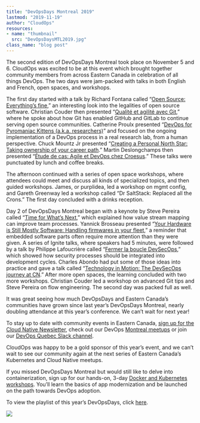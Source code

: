 ```yaml
---
title: "DevOpsDays Montreal 2019"
lastmod: "2019-11-19"
author: "CloudOps"
resources:
- name: "thumbnail"
  src: "DevOpsDaysMTL2019.jpg"
class_name: "blog post"
---
```


<p>The second edition of DevOpsDays Montreal took place on November 5 and 6. CloudOps was excited to be at this event which brought together community members from across Eastern Canada in celebration of all things DevOps. The two days were jam-packed with talks in both English and French, open spaces, and workshops.&nbsp;</p>

<p>The first day started with a talk by Richard Fontana called “<a rel="noreferrer noopener" aria-label=" (opens in a new tab)" href="https://www.youtube.com/watch?v=2O4y6WqAP3Q&amp;list=PL2tIJL4fCPDPMBfGvLOixlCfqRv9OgIvZ&amp;index=5&amp;t=0s" target="_blank">Open Source: Everything’s fine</a>,” an interesting look into the legalities of open source software. Christian Couder then presented “<a rel="noreferrer noopener" aria-label=" (opens in a new tab)" href="https://www.youtube.com/watch?v=UoOvBhkdqbU&amp;list=PL2tIJL4fCPDPMBfGvLOixlCfqRv9OgIvZ&amp;index=3" target="_blank">Qualité et agilité avec Git</a>,” where he spoke about how Git has enabled GitHub and GitLab to continue serving open source communities. Catherine Proulx presented “<a rel="noreferrer noopener" aria-label=" (opens in a new tab)" href="https://www.youtube.com/watch?v=7kQV4rUUVMM&amp;list=PL2tIJL4fCPDPMBfGvLOixlCfqRv9OgIvZ&amp;index=1" target="_blank">DevOps for Pyromaniac Kittens (a.k.a. researchers)</a>” and focused on the ongoing implementation of a DevOps process in a real research lab, from a human perspective. Chuck Mountz Jr presented “<a rel="noreferrer noopener" aria-label=" (opens in a new tab)" href="https://www.youtube.com/watch?v=Oy9RH1x3n0Q&amp;list=PL2tIJL4fCPDPMBfGvLOixlCfqRv9OgIvZ&amp;index=2" target="_blank">Creating a Personal North Star: Taking ownership of your career path</a>.” Martin Deslongchamps then presented “<a href="https://www.youtube.com/watch?v=gqwMKo5QlHg&amp;list=PL2tIJL4fCPDPMBfGvLOixlCfqRv9OgIvZ&amp;index=5" target="_blank" rel="noreferrer noopener" aria-label=" (opens in a new tab)">Étude de cas: Agile et DevOps chez Croesus</a>.” These talks were punctuated by lunch and coffee breaks.</p>

<p>The afternoon continued with a series of open space workshops, where attendees could meet and discuss all kinds of specialized topics, and then guided workshops. James, or purplidea, led a workshop on mgmt config, and Gareth Greenway led a workshop called “Dr SaltStack: Replaced all the Crons.” The first day concluded with a drinks reception.</p>

<p>Day 2 of DevOpsDays Montreal began with a keynote by Steve Pereira called “<a rel="noreferrer noopener" aria-label=" (opens in a new tab)" href="https://www.youtube.com/watch?v=6JjhwubHFyo&amp;list=PL2tIJL4fCPDPMBfGvLOixlCfqRv9OgIvZ&amp;index=7" target="_blank">Time for What’s Next</a>,” which explained how value stream mapping can improve team processes. Yannick Brosseau presented “<a rel="noreferrer noopener" aria-label=" (opens in a new tab)" href="https://www.youtube.com/watch?v=dgzLYnSvV-w&amp;list=PL2tIJL4fCPDPMBfGvLOixlCfqRv9OgIvZ&amp;index=9" target="_blank">Your Hardware is Still Mostly Software: Handling firmwares in your fleet</a>,” a reminder that embedded software parts often require more attention than they were given. A series of Ignite talks, where speakers had 5 minutes, were followed by a talk by Philippe Lafoucrière called “<a rel="noreferrer noopener" aria-label=" (opens in a new tab)" href="https://www.youtube.com/watch?v=QPXfe-u2jXU&amp;list=PL2tIJL4fCPDPMBfGvLOixlCfqRv9OgIvZ&amp;index=6" target="_blank">Fermer la boucle DevSecOps</a>,” which showed how security processes should be integrated into development cycles. Charles Abondo had put some of those ideas into practice and gave a talk called “<a href="https://www.youtube.com/watch?v=lOUuI6rB1Kw&amp;list=PL2tIJL4fCPDPMBfGvLOixlCfqRv9OgIvZ&amp;index=8" target="_blank" rel="noreferrer noopener" aria-label=" (opens in a new tab)">Technology in Motion: The DevSecOps journey at CN</a>.” After more open spaces, the learning concluded with two more workshops. Christian Couder led a workshop on advanced Git tips and Steve Pereira on flow engineering. The second day was packed full as well.</p>

<p>It was great seeing how much DevOpsDays and Eastern Canada’s communities have grown since last year’s DevOpsDays Montreal, nearly doubling attendance at this year’s conference. We can’t wait for next year!&nbsp;</p>

<p>To stay up to date with community events in Eastern Canada, <a rel="noreferrer noopener" aria-label=" (opens in a new tab)" href="https://info.cloudops.com/newsletter-cloud-native-communities" target="_blank">sign up for the Cloud Native Newsletter</a>, check out our DevOps <a rel="noreferrer noopener" aria-label=" (opens in a new tab)" href="https://www.meetup.com/Kubernetes-Montreal/" target="_blank">Montreal meetups</a> or join our <a href="https://devopsquebec.slack.com/join/shared_invite/enQtODE5MDIyMTAxODc5LTczMDEwZTQ2NGYzMmIxMTQwNTEzYjVlNWM0N2UwNDIzOGVjZDJjNTY1Y2JhZDEyMTQ4NmZlNTYzY2RjMmQyOTQ" target="_blank" rel="noreferrer noopener" aria-label=" (opens in a new tab)">DevOps Quebec Slack channel</a>.</p>

<p>CloudOps was happy to be a gold sponsor of this year’s event, and we can’t wait to see our community again at the next series of Eastern Canada’s Kubernetes and Cloud Native meetups.</p>

<p>If you missed DevOpsDays Montreal but would still like to delve into containerization, sign up for our hands-on, 3-day <a href="https://www.cloudops.com/workshops/" target="_blank" rel="noreferrer noopener" aria-label=" (opens in a new tab)">Docker and Kubernetes workshops</a>. You’ll learn the basics of app modernization and be launched on the path towards DevOps adoption.</p>

<p>To view the playlist of this year’s DevOpsDays, click <a href="https://www.youtube.com/playlist?list=PL2tIJL4fCPDPMBfGvLOixlCfqRv9OgIvZ" target="_blank" rel="noreferrer noopener" aria-label=" (opens in a new tab)">here</a>.</p>

<div class="row">
    <div class="col-xl-8 offset-xl-2 col-lg-10 offset-lg-1 col-md-10 offset-md-1 col-sm-12 col-xs-12 cta-image">
      <img src="/images/blog/cta/white-paper.jpeg">
    </div>
</div>
